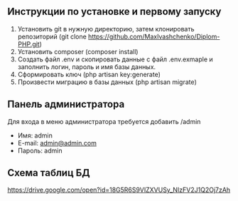 ## Инструкции по установке и первому запуску

1. Установить git в нужную директорию, затем клонировать репозиторий 
   (git clone https://github.com/MaxIvashchenko/Diplom-PHP.git)
2. Установить composer (composer install)
3. Создать файл .env и скопировать данные с файл .env.exmaple и заполнить логин, пароль и имя базы данных.
4. Сформировать ключ (php artisan key:generate)
5. Произвести миграцию в базы данных (php artisan migrate)

## Панель администратора
Для входа в меню администратора требуется добавить /admin
- Имя: admin
- E-mail: admin@admin.com
- Пароль: admin

## Схема таблиц БД
https://drive.google.com/open?id=18G5R6S9VIZXVUSy_NIzFV2J1Q2Oj7zAh
